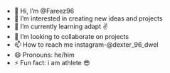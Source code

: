 - 👋 Hi, I’m @Fareez96
- 👀 I’m interested in creating new ideas and projects
- 🌱 I’m currently learning adapt ✌️
- 💞️ I’m looking to collaborate on projects
- 📫 How to reach me instagram-@dexter_96_dwel
- 😄 Pronouns: he/him
- ⚡ Fun fact: i am athlete 😎

<!---
Fareez96/Fareez96 is a ✨ special ✨ repository because its `README.md` (this file) appears on your GitHub profile.
You can click the Preview link to take a look at your changes.
--->
